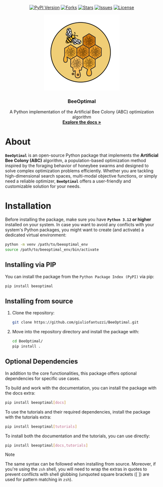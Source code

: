 <div align="center">

[![PyPI Version][pypi-version-shield]][pypi-url]
[![Forks][forks-shield]][forks-url]
[![Stars][stars-shield]][stars-url]
[![Issues][issues-shield]][issues-url]
[![License][license-shield]][license-url]



  <img src="https://github.com/giuliofantuzzi/BeeOptimal/raw/main/assets/logo_BeeOptimal.png" alt="Logo" width="250">
  <h3 align="center">BeeOptimal</h3>
  <p align="center">
    A Python implementation of the Artificial Bee Colony (ABC) optimization algorithm
    <br />
      <a href="https://beeoptimal.readthedocs.io/en/latest"><strong>Explore the docs »</strong></a>
    <br />
  </p>
</div>

# About

**`BeeOptimal`** is an open-source Python package that implements the **Artificial Bee Colony (ABC)** algorithm, a population-based optimization method 
inspired by the foraging behavior of honeybee swarms and designed to solve complex optimization problems efficiently. Whether you are tackling high-dimensional 
search spaces, multi-modal objective functions, or simply need a reliable optimizer, **`BeeOptimal`** offers a user-friendly and customizable solution for your needs.

# Installation

Before installing the package, make sure you have **`Python 3.12` or higher** installed on your system. 
In case you want to avoid any conflicts with your system's Python packages, you might want to create (and activate) a dedicated virtual environment:

```bash
python -m venv /path/to/beeoptimal_env
source /path/to/beeoptimal_env/bin/activate
```

## Installing via PIP

You can install the package from the `Python Package Index (PyPI)` via pip:

```bash
pip install beeoptimal
```

## Installing from source

1. Clone the repository:
   
   ```bash
   git clone https://github.com/giuliofantuzzi/BeeOptimal.git
   ```

2. Move into the repository directory and install the package with:
   
   ```bash
   cd BeeOptimal/
   pip install .
   ```

## Optional Dependencies

In addition to the core functionalities, this package offers optional dependencies for specific use cases.

To build and work with the documentation, you can install the package with the docs extra:

```bash
pip install beeoptimal[docs]
```
To use the tutorials and their required dependencies, install the package with the tutorials extra:
  
```bash
pip install beeoptimal[tutorials]
```

To install both the documentation and the tutorials, you can use directly:

```bash
pip install beeoptimal[docs,tutorials]
```

> [!NOTE]
> The same syntax can be followed when installing from source. Moreover, if you're using the `zsh` shell, you will need to wrap the extras in quotes to prevent conflicts with shell globbing (unquoted square brackets ([ ]) are used for pattern matching in `zsh`).



<!-- SHIELDS and URLS -->
[license-shield]: https://img.shields.io/github/license/giuliofantuzzi/BeeOptimal?style=for-the-badge&color=blue
[license-url]: https://github.com/giuliofantuzzi/BeeOptimal/blob/main/LICENSE
[forks-shield]: https://img.shields.io/github/forks/giuliofantuzzi/BeeOptimal.svg?style=for-the-badge&color=green
[forks-url]: https://github.com/giuliofantuzzi/BeeOptimal/network/members
[stars-shield]: https://img.shields.io/github/stars/giuliofantuzzi/BeeOptimal.svg?style=for-the-badge&color=yellow
[stars-url]: https://github.com/giuliofantuzzi/BeeOptimal/stargazers
[issues-shield]: https://img.shields.io/github/issues/giuliofantuzzi/BeeOptimal.svg?style=for-the-badge&color=red
[issues-url]: https://github.com/giuliofantuzzi/BeeOptimal/issues
[pypi-version-shield]: https://img.shields.io/pypi/v/BeeOptimal?style=for-the-badge&color=blue
[pypi-downloads-shield]: https://img.shields.io/pypi/dm/BeeOptimal?style=for-the-badge&color=teal
[pypi-url]: https://pypi.org/project/BeeOptimal/


